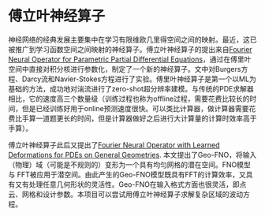 # 傅立叶神经算子
  神经网络的经典发展主要集中在学习有限维欧几里得空间之间的映射。最近，这已被推广到学习函数空间之间映射的神经算子。傅立叶神经算子的提出来自[Fourier Neural Operator for Parametric Partial Differential Equations](https://arxiv.org/abs/2010.08895)，通过在傅里叶空间中直接对积分核进行参数化，制定了一个新的神经算子。文中对Burgers方程、Darcy流和Navier-Stokes方程进行了实验。傅里叶神经算子是第一个以ML为基础的方法，成功地对湍流进行了zero-shot超分辨率建模。与传统的PDE求解器相比，它的速度高三个数量级（训练过程也称为offline过程，需要花费比较长的时间，但是已经训练好用于online预测速度很快。可以类比计算器，做计算器需要花费比手算一道题更长的时间，但是计算器做好之后进行大计算量的计算时效率高于手算）。

  傅立叶神经算子此后又提出了[Fourier Neural Operator with Learned Deformations for PDEs on General Geometries](https://arxiv.org/pdf/2207.05209v1.pdf). 本文提出了Geo-FNO，将输入（物理）域（可能是不规则的）变形为一个具有均匀网格的潜在空间。FNO模型与 FFT被应用于潜空间。由此产生的Geo-FNO模型既具有FFT的计算效率，又具有又有处理任意几何形状的灵活性。Geo-FNO在输入格式方面也很灵活，即点云、网格和设计参数。本项目可以尝试用傅立叶神经算子求解复杂区域的波动方程。
